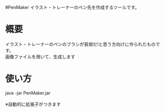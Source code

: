 #PenMaker
イラスト・トレーナーのペン先を作成するツールです。
# 概要
イラスト・トレーナーのペンのブラシが貧弱だ!と思う方向けに作られたものです。<br>
画像ファイルを用いて、生成します
# 使い方

java -jar PenMaker.jar <br>
<br>
※自動的に拡張子がつきます